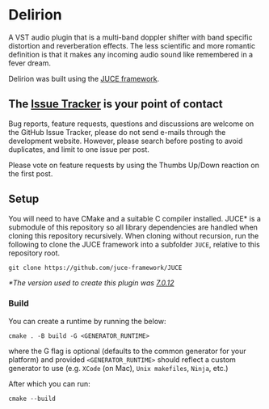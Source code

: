 # Delirion

A VST audio plugin that is a multi-band doppler shifter with band specific distortion and reverberation effects.
The less scientific and more romantic definition is that it makes any incoming audio sound like remembered in a fever dream.

Delirion was built using the [JUCE framework](https://github.com/juce-framework/JUCE).

## The [Issue Tracker](https://github.com/igorski/delirion/issues) is your point of contact

Bug reports, feature requests, questions and discussions are welcome on the GitHub Issue Tracker, please do not send e-mails through the development website. However, please search before posting to avoid duplicates, and limit to one issue per post.

Please vote on feature requests by using the Thumbs Up/Down reaction on the first post.

## Setup

You will need to have CMake and a suitable C compiler installed. JUCE* is a submodule of this repository so
all library dependencies are handled when cloning this repository recursively. When cloning without recursion,
run the following to clone the JUCE framework into a subfolder `JUCE`, relative to this repository root.

```
git clone https://github.com/juce-framework/JUCE
```

_*The version used to create this plugin was [7.0.12](https://github.com/juce-framework/JUCE/releases/tag/7.0.12)_

### Build

You can create a runtime by running the below:

```
cmake . -B build -G <GENERATOR_RUNTIME>
```

where the G flag is optional (defaults to the common generator for your platform) and provided `<GENERATOR_RUNTIME>` should reflect a custom generator to use (e.g. `XCode` (on Mac), `Unix makefiles`, `Ninja`, etc.)

After which you can run:

```
cmake --build
```